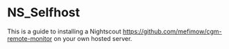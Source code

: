 # NS_Selfhost

This is a guide to installing a Nightscout https://github.com/mefimow/cgm-remote-monitor on your own hosted server.
